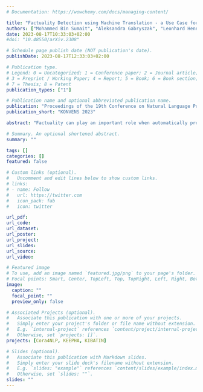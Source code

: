 ```yaml
---
# Documentation: https://wowchemy.com/docs/managing-content/

title: "Factuality Detection using Machine Translation - a Use Case for German Clinical Text"
authors: ["Mohammed Bin Sumait", "Aleksandra Gabryszak", "Leonhard Hennig", "Roland Roller"]
date: 2023-08-17T10:33:03+02:00
#doi: "10.48550/arXiv.2308"

# Schedule page publish date (NOT publication's date).
publishDate: 2023-08-17T12:33:03+02:00

# Publication type.
# Legend: 0 = Uncategorized; 1 = Conference paper; 2 = Journal article;
# 3 = Preprint / Working Paper; 4 = Report; 5 = Book; 6 = Book section;
# 7 = Thesis; 8 = Patent
publication_types: ["1"]

# Publication name and optional abbreviated publication name.
publication: "Proceedings of the 19th Conference on Natural Language Processing (KONVENS 2023)"
publication_short: "KONVENS 2023"

abstract: "Factuality can play an important role when automatically processing clinical text, as it makes a difference if particular symptoms are explicitly not present, possibly present, not mentioned, or affirmed. In most cases, a sufficient number of examples is necessary to handle such phenomena in a supervised machine learning setting. However, as clinical text might contain sensitive information, data cannot be easily shared. In the context of factuality detection, this work presents a simple solution using machine translation to translate English data to German to train a transformer-based factuality detection model."

# Summary. An optional shortened abstract.
summary: ""

tags: []
categories: []
featured: false

# Custom links (optional).
#   Uncomment and edit lines below to show custom links.
# links:
# - name: Follow
#   url: https://twitter.com
#   icon_pack: fab
#   icon: twitter

url_pdf:
url_code:
url_dataset:
url_poster:
url_project:
url_slides:
url_source:
url_video:

# Featured image
# To use, add an image named `featured.jpg/png` to your page's folder. 
# Focal points: Smart, Center, TopLeft, Top, TopRight, Left, Right, BottomLeft, Bottom, BottomRight.
image:
  caption: ""
  focal_point: ""
  preview_only: false

# Associated Projects (optional).
#   Associate this publication with one or more of your projects.
#   Simply enter your project's folder or file name without extension.
#   E.g. `internal-project` references `content/project/internal-project/index.md`.
#   Otherwise, set `projects: []`.
projects: [Cora4NLP, KEEPHA, KIBATIN]

# Slides (optional).
#   Associate this publication with Markdown slides.
#   Simply enter your slide deck's filename without extension.
#   E.g. `slides: "example"` references `content/slides/example/index.md`.
#   Otherwise, set `slides: ""`.
slides: ""
---
```

